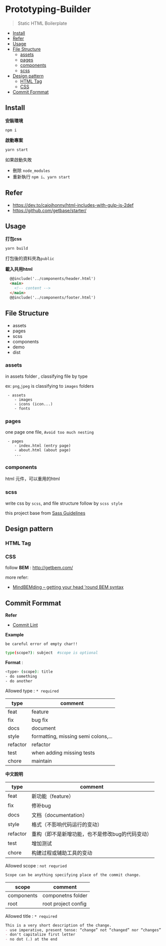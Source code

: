 # Prototyping-Builder <!-- omit in toc -->
> Static HTML Boilerplate

- [Install](#install)
- [Refer](#refer)
- [Usage](#usage)
- [File Structure](#file-structure)
  - [assets](#assets)
  - [pages](#pages)
  - [components](#components)
  - [scss](#scss)
- [Design pattern](#design-pattern)
  - [HTML Tag](#html-tag)
  - [CSS](#css)
- [Commit Formmat](#commit-formmat)
  
## Install

**安裝環境**

```
npm i 
```

**啟動專案**

```
yarn start
```


如果啟動失敗

- 刪除 `node_modules`
- 重新執行 `npm i`、`yarn start`

## Refer

- https://dev.to/caiojhonny/html-includes-with-gulp-js-2def
- https://github.com/getbase/starter/
  
## Usage

**打包css**

```
yarn build
``` 

打包後的資料夾為`public`

**載入共用html**

```html
  @@include('../components/header.html')
  <main>
    <!-- content -->
  </main>
  @@include('../components/footer.html')
```
## File Structure

- assets
- pages
- scss
- components
- demo
- dist


### assets

in assets folder , classifying file by type 

ex: `png`,`jpeg` is classifying to `images` folders


```
 - assets
    - images 
    - icons (icon...)
    - fonts 
```

### pages
one page one file,  `Avoid too much nesting`

```
 - pages
    - index.html (entry page)
    - about.html (about page)
    ...
```

### components
html 元件，可以重用的html


### scss
write css by `scss`, and file structure follow by `scss style`

this project base from [Sass Guidelines](https://sass-guidelin.es/#architecture)

## Design pattern 

### HTML Tag 

### CSS 

follow **BEM** : http://getbem.com/

more refer: 
- [MindBEMding – getting your head ’round BEM syntax](https://csswizardry.com/2013/01/mindbemding-getting-your-head-round-bem-syntax/)

## Commit Formmat

**Refer**

- [Commit Lint](https://github.com/conventional-changelog/commitlint/#what-is-commitlint)

**Example**

`be careful error of empty char!!`

```sh
type(scope?): subject  #scope is optional
```
**Format** : 

```sh
<type> (scope): title
- do something
- do another 
````

Allowed type : `* required`

| type     | comment                             |
| -------- | ----------------------------------- |
| feat     | feature                             |
| fix      | bug fix                             |
| docs     | document                            |
| style    | formatting, missing semi colons,... |
| refactor | refactor                            |
| test     | when adding missing tests           |
| chore    | maintain                            |

**中文說明**

| type     | comment                                         |
| -------- | ----------------------------------------------- |
| feat     | 新功能（feature）                               |
| fix      | 修补bug                                         |
| docs     | 文档（documentation）                           |
| style    | 格式（不影响代码运行的变动）                    |
| refactor | 重构（即不是新增功能，也不是修改bug的代码变动） |
| test     | 增加测试                                        |
| chore    | 构建过程或辅助工具的变动                        |


Allowed scope : `not requried`

```
Scope can be anything specifying place of the commit change. 
```

| scope      | comment             |
| ---------- | ------------------- |
| components | componetns folder   |
| root       | root project config |

Allowed title : `* required`

```md
This is a very short description of the change.
- use imperative, present tense: “change” not “changed” nor “changes”
- don't capitalize first letter
- no dot (.) at the end
```
